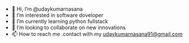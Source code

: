 - 👋 Hi, I’m @udaykumarnasana
- 👀 I’m interested in software doveloper
- 🌱 I’m currently learning python fullstack 
- 💞️ I’m looking to collaborate on new  innovations
- 📫 How to reach me .contact with my udaykumarnasana91@gmail.com

<!---
udaykumarnasana/udaykumarnasana is a ✨ special ✨ repository because its `README.md` (this file) appears on your GitHub profile.
You can click the Preview link to take a look at your changes.
--->
